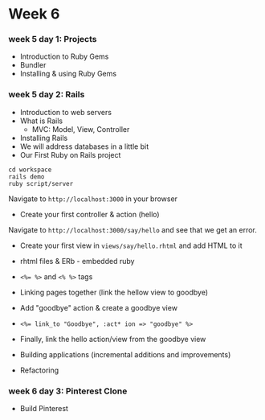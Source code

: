 # Week 6



### week 5 day 1: Projects

* Introduction to Ruby Gems
* Bundler
* Installing & using Ruby Gems

### week 5 day 2: Rails
* Introduction to web servers
* What is Rails
	* MVC: Model, View, Controller
* Installing Rails
* We will address databases in a little bit
* Our First Ruby on Rails project

`cd workspace`  
`rails demo`  
`ruby script/server`

Navigate to `http://localhost:3000` in your browser

* Create your first controller & action (hello)

Navigate to `http://localhost:3000/say/hello` and see that we get an error.

* Create your first view in `views/say/hello.rhtml` and add HTML to it
* rhtml files & ERb - embedded ruby
* `<%= %>` and `<% %>` tags
* Linking pages together (link the hellow view to goodbye)
* Add "goodbye" action & create a goodbye view
* `<%= link_to "Goodbye", :act* ion => "goodbye" %>`
* Finally, link the hello action/view from the goodbye view

* Building applications (incremental additions and improvements)
* Refactoring



### week 6 day 3: Pinterest Clone
* Build Pinterest
